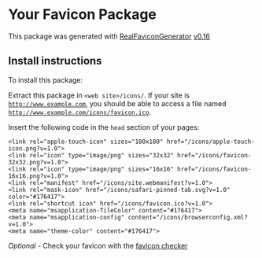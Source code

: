# Your Favicon Package

This package was generated with [RealFaviconGenerator](https://realfavicongenerator.net/) [v0.16](https://realfavicongenerator.net/change_log#v0.16)

## Install instructions

To install this package:

Extract this package in <code>&lt;web site&gt;/icons/</code>. If your site is <code>http://www.example.com</code>, you should be able to access a file named <code>http://www.example.com/icons/favicon.ico</code>.

Insert the following code in the `head` section of your pages:

    <link rel="apple-touch-icon" sizes="180x180" href="/icons/apple-touch-icon.png?v=1.0">
    <link rel="icon" type="image/png" sizes="32x32" href="/icons/favicon-32x32.png?v=1.0">
    <link rel="icon" type="image/png" sizes="16x16" href="/icons/favicon-16x16.png?v=1.0">
    <link rel="manifest" href="/icons/site.webmanifest?v=1.0">
    <link rel="mask-icon" href="/icons/safari-pinned-tab.svg?v=1.0" color="#176417">
    <link rel="shortcut icon" href="/icons/favicon.ico?v=1.0">
    <meta name="msapplication-TileColor" content="#176417">
    <meta name="msapplication-config" content="/icons/browserconfig.xml?v=1.0">
    <meta name="theme-color" content="#176417">

*Optional* - Check your favicon with the [favicon checker](https://realfavicongenerator.net/favicon_checker)